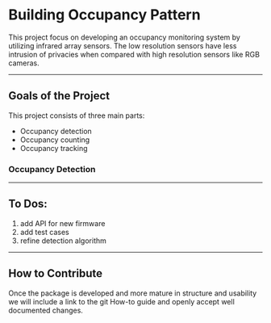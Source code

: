 # Building Occupancy Pattern

This project focus on developing an occupancy monitoring system by utilizing infrared array sensors. The low resolution sensors
have less intrusion of privacies when compared with high resolution sensors like RGB cameras.

-------------------------------
## Goals of the Project

This project consists of three main parts:
+ Occupancy detection
+ Occupancy counting
+ Occupancy tracking

### Occupancy Detection

-----------------------------------------------
## To Dos:
1. add API for new firmware
2. add test cases
3. refine detection algorithm

-------------------------------
## How to Contribute

Once the package is developed and more mature in structure and usability we will include a link to the git How-to guide and openly accept well documented changes.
